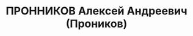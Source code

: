 ---
title: ПРОННИКОВ Алексей Андреевич (Проников)
description: '1901 р., м. Шостка Сумської обл., українець, із робітників, освіта початкова.
  Проживав у м. Полтава. Начальник військового складу, військовий технік.

  Заарештований 1 липня 1937 р. Засуджений Верховним Судом СРСР 8 грудня 1937 р. за
  ст. ст. 54-1 “б”, 54-8, 54-11 КК УРСР до розстрілу з конфіскацією майна. Вирок виконано
  9 грудня 1937 р.

  Реабілітований Верховним Судом СРСР 29 березня 1958 р.'
---